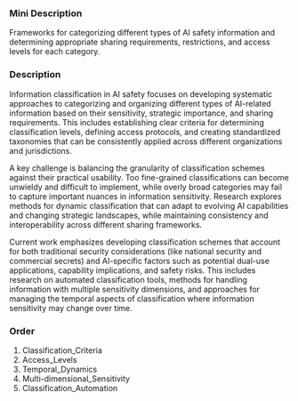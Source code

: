 ### Mini Description

Frameworks for categorizing different types of AI safety information and determining appropriate sharing requirements, restrictions, and access levels for each category.

### Description

Information classification in AI safety focuses on developing systematic approaches to categorizing and organizing different types of AI-related information based on their sensitivity, strategic importance, and sharing requirements. This includes establishing clear criteria for determining classification levels, defining access protocols, and creating standardized taxonomies that can be consistently applied across different organizations and jurisdictions.

A key challenge is balancing the granularity of classification schemes against their practical usability. Too fine-grained classifications can become unwieldy and difficult to implement, while overly broad categories may fail to capture important nuances in information sensitivity. Research explores methods for dynamic classification that can adapt to evolving AI capabilities and changing strategic landscapes, while maintaining consistency and interoperability across different sharing frameworks.

Current work emphasizes developing classification schemes that account for both traditional security considerations (like national security and commercial secrets) and AI-specific factors such as potential dual-use applications, capability implications, and safety risks. This includes research on automated classification tools, methods for handling information with multiple sensitivity dimensions, and approaches for managing the temporal aspects of classification where information sensitivity may change over time.

### Order

1. Classification_Criteria
2. Access_Levels
3. Temporal_Dynamics
4. Multi-dimensional_Sensitivity
5. Classification_Automation
